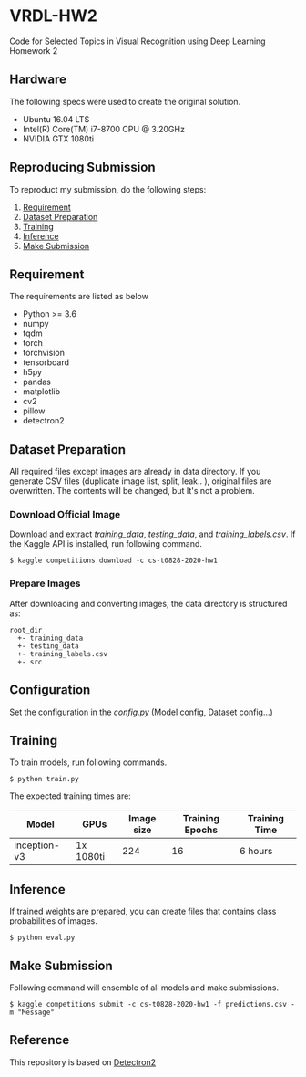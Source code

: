 # VRDL-HW2
Code for Selected Topics in Visual Recognition using Deep Learning Homework 2

## Hardware
The following specs were used to create the original solution.
- Ubuntu 16.04 LTS
- Intel(R) Core(TM) i7-8700 CPU @ 3.20GHz
- NVIDIA GTX 1080ti

## Reproducing Submission
To reproduct my submission, do the following steps:
1. [Requirement](#requirement)
2. [Dataset Preparation](#dataset-preparation)
2. [Training](#training)
3. [Inference](#inference)
4. [Make Submission](#make-submission)

## Requirement
The requirements are listed as below
- Python >= 3.6
- numpy
- tqdm
- torch
- torchvision
- tensorboard
- h5py
- pandas 
- matplotlib
- cv2
- pillow
- detectron2

## Dataset Preparation
All required files except images are already in data directory.
If you generate CSV files (duplicate image list, split, leak.. ), original files are overwritten. The contents will be changed, but It's not a problem.

### Download Official Image
Download and extract *training_data*, *testing_data*, and *training_labels.csv*.
If the Kaggle API is installed, run following command.
```
$ kaggle competitions download -c cs-t0828-2020-hw1
```

### Prepare Images
After downloading and converting images, the data directory is structured as:
```
root_dir
  +- training_data
  +- testing_data
  +- training_labels.csv
  +- src
```

## Configuration
Set the configuration in the *config.py* (Model config, Dataset config...)

## Training
To train models, run following commands.
```
$ python train.py
```

The expected training times are:

Model | GPUs | Image size | Training Epochs | Training Time
------------ | ------------- | ------------- | ------------- | -------------
inception-v3 | 1x 1080ti | 224 | 16 | 6 hours

## Inference
If trained weights are prepared, you can create files that contains class probabilities of images.
```
$ python eval.py
```

## Make Submission
Following command will ensemble of all models and make submissions.
```
$ kaggle competitions submit -c cs-t0828-2020-hw1 -f predictions.csv -m "Message"
```

## Reference
This repository is based on [Detectron2](https://github.com/facebookresearch/detectron2)


